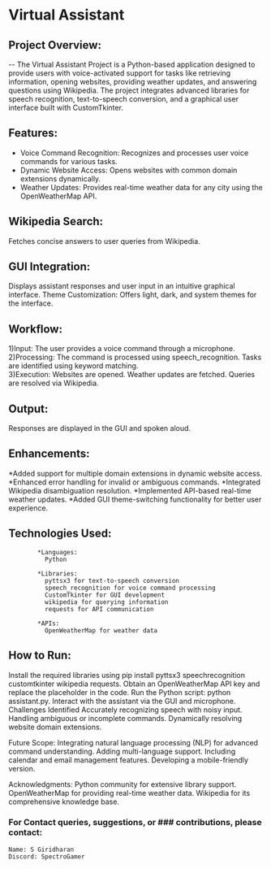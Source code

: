 # Virtual Assistant 

## Project Overview:

 -- The Virtual Assistant Project is a  Python-based application designed to provide users with voice-activated support for tasks like retrieving information, opening websites, providing weather updates, and answering questions using Wikipedia. 
The project integrates advanced libraries for speech recognition, text-to-speech conversion, and a graphical user interface built with CustomTkinter.

## Features:

  * Voice Command Recognition: Recognizes and processes user voice commands for various tasks.
  * Dynamic Website Access: Opens websites with common domain extensions dynamically.
  * Weather Updates: Provides real-time weather data for any city using the OpenWeatherMap API.
  
## Wikipedia Search: 

  Fetches concise answers to user queries from Wikipedia.
  
## GUI Integration: 

  Displays assistant responses and user input in an intuitive graphical interface.
  Theme Customization: Offers light, dark, and system themes for the interface.
  
## Workflow:
  1)Input:
    The user provides a voice command through a      microphone.
  2)Processing:
    The command is processed using speech_recognition.
    Tasks are identified using keyword matching.  
  3)Execution:
    Websites are opened.
    Weather updates are fetched.
    Queries are resolved via Wikipedia.
      
## Output: 
  Responses are displayed in the GUI and spoken aloud.
  
## Enhancements:
 *Added support for multiple domain extensions in dynamic website access.
 *Enhanced error handling for invalid or ambiguous commands.
 *Integrated Wikipedia disambiguation  resolution.
 *Implemented API-based real-time weather updates.
 *Added GUI theme-switching functionality for better user experience.

## Technologies Used:
            *Languages:
              Python
              
            *Libraries:
              pyttsx3 for text-to-speech conversion
              speech_recognition for voice command processing
              CustomTkinter for GUI development
              wikipedia for querying information
              requests for API communication
              
            *APIs:
              OpenWeatherMap for weather data
  
## How to Run:
  Install the required libraries using pip install pyttsx3 speechrecognition customtkinter wikipedia requests.
  Obtain an OpenWeatherMap API key and replace the placeholder in the code.
  Run the Python script: python assistant.py.
  Interact with the assistant via the GUI and microphone.
  Challenges Identified
  Accurately recognizing speech with noisy input.
  Handling ambiguous or incomplete commands.
  Dynamically resolving website domain extensions.
  
Future Scope:
    Integrating natural language processing (NLP) for advanced command understanding.
    Adding multi-language support.
    Including calendar and email management features.
    Developing a mobile-friendly version.
  
Acknowledgments:
    Python community for extensive library support.
    OpenWeatherMap for providing real-time weather data.
    Wikipedia for its comprehensive knowledge base.
  
### For Contact queries, suggestions, or  ### contributions, please contact:
    Name: S Giridharan 
    Discord: SpectroGamer

